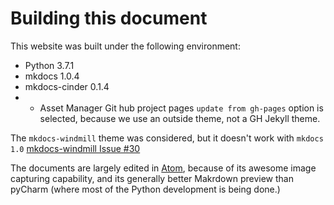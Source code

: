 # Building this document
This website was built under the following environment:
- Python 3.7.1
- mkdocs 1.0.4
- mkdocs-cinder 0.1.4
- - Asset Manager Git hub project pages `update from gh-pages` option is selected, because we use an outside theme, not a GH Jekyll theme.

The `mkdocs-windmill` theme was considered, but it doesn't work with `mkdocs 1.0`
[mkdocs-windmill Issue #30](https://github.com/gristlabs/mkdocs-windmill/issues/30)

The documents are largely edited in [Atom](https://atom.io), because of its awesome image capturing capability, and its generally better Makrdown preview than pyCharm (where most of the Python development is being done.)
